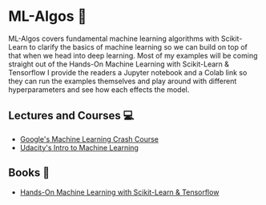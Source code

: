 # ML-Algos 🤖
ML-Algos covers fundamental machine learning algorithms with Scikit-Learn to clarify the basics of machine learning so we can build on top of that when we head into deep learning. Most of my examples will be coming straight out of the Hands-On Machine Learning with Scikit-Learn & Tensorflow I provide the readers a Jupyter notebook and a Colab link so they can run the examples themselves and play around with different hyperparameters and see how each effects the model.

## Lectures and Courses 💻
* [Google's Machine Learning Crash Course](https://developers.google.com/machine-learning/crash-course/)
* [Udacity's Intro to Machine Learning](https://www.udacity.com/course/intro-to-machine-learning--ud120)

## Books 📙
* [Hands-On Machine Learning with Scikit-Learn & Tensorflow](http://index-of.es/Varios-2/Hands%20on%20Machine%20Learning%20with%20Scikit%20Learn%20and%20Tensorflow.pdf)
